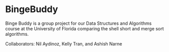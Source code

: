 # BingeBuddy
Binge Buddy is a group project for our Data Structures and Algorithms course at the University of Florida comparing the shell short and merge sort algorithms.

Collaborators: Nil Aydinoz, Kelly Tran, and Ashish Narne

